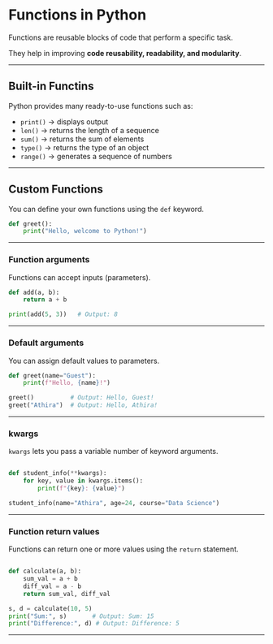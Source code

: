 # Functions in Python

Functions are reusable blocks of code that perform a specific task.

They help in improving **code reusability, readability, and modularity**.

---

## Built-in Functins

Python provides many ready-to-use functions such as:

- `print()` → displays output  
- `len()` → returns the length of a sequence  
- `sum()` → returns the sum of elements  
- `type()` → returns the type of an object  
- `range()` → generates a sequence of numbers

---

## Custom Functions

You can define your own functions using the `def` keyword.

```python
def greet():
    print("Hello, welcome to Python!")
```
---

### Function arguments

Functions can accept inputs (parameters).

```python
def add(a, b):
    return a + b

print(add(5, 3))   # Output: 8

```
---
### Default arguments

You can assign default values to parameters.

```python
def greet(name="Guest"):
    print(f"Hello, {name}!")

greet()          # Output: Hello, Guest!
greet("Athira")  # Output: Hello, Athira!

```
---

### kwargs

`kwargs` lets you pass a variable number of keyword arguments.

```python

def student_info(**kwargs):
    for key, value in kwargs.items():
        print(f"{key}: {value}")

student_info(name="Athira", age=24, course="Data Science")

```
---

### Function return values

Functions can return one or more values using the `return` statement.

```python

def calculate(a, b):
    sum_val = a + b
    diff_val = a - b
    return sum_val, diff_val

s, d = calculate(10, 5)
print("Sum:", s)       # Output: Sum: 15
print("Difference:", d) # Output: Difference: 5

```
---

